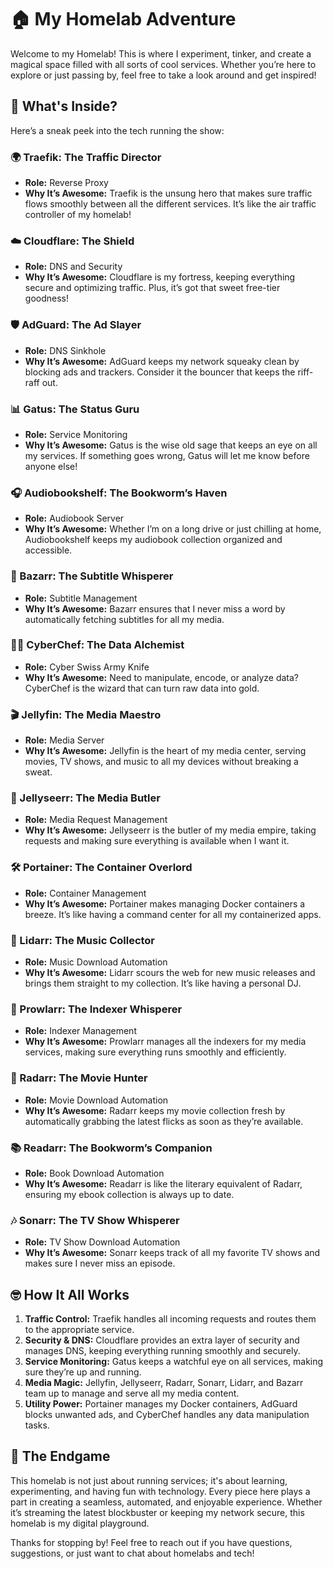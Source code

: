 # 🏠 My Homelab Adventure

Welcome to my Homelab! This is where I experiment, tinker, and create a magical space filled with all sorts of cool services. Whether you’re here to explore or just passing by, feel free to take a look around and get inspired!

## 🚀 What's Inside?

Here’s a sneak peek into the tech running the show:

### 🌍 Traefik: The Traffic Director
- **Role:** Reverse Proxy
- **Why It’s Awesome:** Traefik is the unsung hero that makes sure traffic flows smoothly between all the different services. It’s like the air traffic controller of my homelab!

### ☁️ Cloudflare: The Shield
- **Role:** DNS and Security
- **Why It’s Awesome:** Cloudflare is my fortress, keeping everything secure and optimizing traffic. Plus, it’s got that sweet free-tier goodness!

### 🛡️ AdGuard: The Ad Slayer
- **Role:** DNS Sinkhole
- **Why It’s Awesome:** AdGuard keeps my network squeaky clean by blocking ads and trackers. Consider it the bouncer that keeps the riff-raff out.

### 📊 Gatus: The Status Guru
- **Role:** Service Monitoring
- **Why It’s Awesome:** Gatus is the wise old sage that keeps an eye on all my services. If something goes wrong, Gatus will let me know before anyone else!

### 🎧 Audiobookshelf: The Bookworm’s Haven
- **Role:** Audiobook Server
- **Why It’s Awesome:** Whether I’m on a long drive or just chilling at home, Audiobookshelf keeps my audiobook collection organized and accessible.

### 📜 Bazarr: The Subtitle Whisperer
- **Role:** Subtitle Management
- **Why It’s Awesome:** Bazarr ensures that I never miss a word by automatically fetching subtitles for all my media.

### 🧙‍♂️ CyberChef: The Data Alchemist
- **Role:** Cyber Swiss Army Knife
- **Why It’s Awesome:** Need to manipulate, encode, or analyze data? CyberChef is the wizard that can turn raw data into gold.

### 🎬 Jellyfin: The Media Maestro
- **Role:** Media Server
- **Why It’s Awesome:** Jellyfin is the heart of my media center, serving movies, TV shows, and music to all my devices without breaking a sweat.

### 🍿 Jellyseerr: The Media Butler
- **Role:** Media Request Management
- **Why It’s Awesome:** Jellyseerr is the butler of my media empire, taking requests and making sure everything is available when I want it.

### 🛠️ Portainer: The Container Overlord
- **Role:** Container Management
- **Why It’s Awesome:** Portainer makes managing Docker containers a breeze. It’s like having a command center for all my containerized apps.

### 🎵 Lidarr: The Music Collector
- **Role:** Music Download Automation
- **Why It’s Awesome:** Lidarr scours the web for new music releases and brings them straight to my collection. It’s like having a personal DJ.

### 🚨 Prowlarr: The Indexer Whisperer
- **Role:** Indexer Management
- **Why It’s Awesome:** Prowlarr manages all the indexers for my media services, making sure everything runs smoothly and efficiently.

### 🍿 Radarr: The Movie Hunter
- **Role:** Movie Download Automation
- **Why It’s Awesome:** Radarr keeps my movie collection fresh by automatically grabbing the latest flicks as soon as they’re available.

### 📚 Readarr: The Bookworm’s Companion
- **Role:** Book Download Automation
- **Why It’s Awesome:** Readarr is like the literary equivalent of Radarr, ensuring my ebook collection is always up to date.

### 🎶 Sonarr: The TV Show Whisperer
- **Role:** TV Show Download Automation
- **Why It’s Awesome:** Sonarr keeps track of all my favorite TV shows and makes sure I never miss an episode.

## 🤓 How It All Works

1. **Traffic Control:** Traefik handles all incoming requests and routes them to the appropriate service.
2. **Security & DNS:** Cloudflare provides an extra layer of security and manages DNS, keeping everything running smoothly and securely.
3. **Service Monitoring:** Gatus keeps a watchful eye on all services, making sure they’re up and running.
4. **Media Magic:** Jellyfin, Jellyseerr, Radarr, Sonarr, Lidarr, and Bazarr team up to manage and serve all my media content.
5. **Utility Power:** Portainer manages my Docker containers, AdGuard blocks unwanted ads, and CyberChef handles any data manipulation tasks.

## 🎉 The Endgame

This homelab is not just about running services; it's about learning, experimenting, and having fun with technology. Every piece here plays a part in creating a seamless, automated, and enjoyable experience. Whether it’s streaming the latest blockbuster or keeping my network secure, this homelab is my digital playground.

Thanks for stopping by! Feel free to reach out if you have questions, suggestions, or just want to chat about homelabs and tech!

